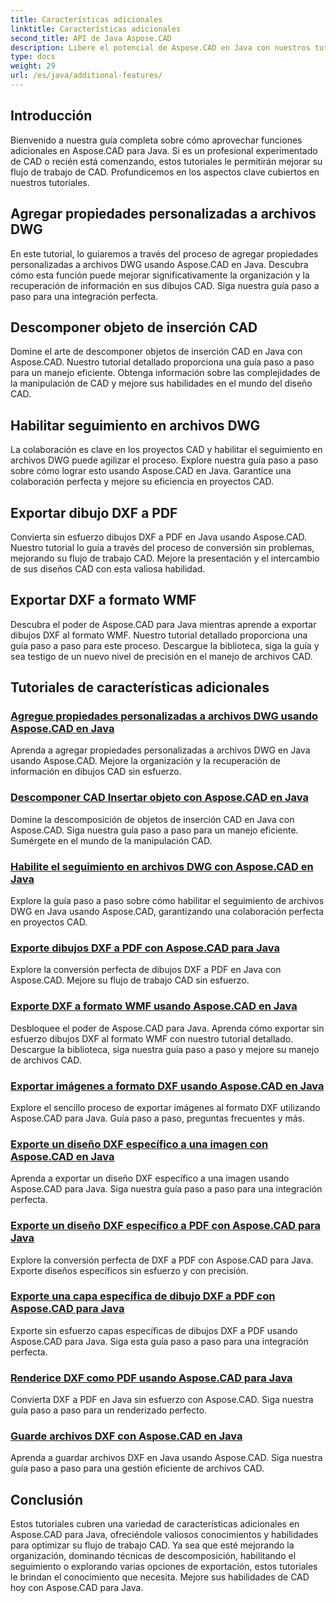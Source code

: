 ```yaml
---
title: Características adicionales
linktitle: Características adicionales
second_title: API de Java Aspose.CAD
description: Libere el potencial de Aspose.CAD en Java con nuestros tutoriales. Agregue propiedades personalizadas, descomponga objetos de inserción CAD, habilite el seguimiento y exporte dibujos DXF sin problemas. Mejore su flujo de trabajo CAD sin esfuerzo.
type: docs
weight: 29
url: /es/java/additional-features/
---
```



## Introducción

Bienvenido a nuestra guía completa sobre cómo aprovechar funciones adicionales en Aspose.CAD para Java. Si es un profesional experimentado de CAD o recién está comenzando, estos tutoriales le permitirán mejorar su flujo de trabajo de CAD. Profundicemos en los aspectos clave cubiertos en nuestros tutoriales.

## Agregar propiedades personalizadas a archivos DWG

En este tutorial, lo guiaremos a través del proceso de agregar propiedades personalizadas a archivos DWG usando Aspose.CAD en Java. Descubra cómo esta función puede mejorar significativamente la organización y la recuperación de información en sus dibujos CAD. Siga nuestra guía paso a paso para una integración perfecta.

## Descomponer objeto de inserción CAD

Domine el arte de descomponer objetos de inserción CAD en Java con Aspose.CAD. Nuestro tutorial detallado proporciona una guía paso a paso para un manejo eficiente. Obtenga información sobre las complejidades de la manipulación de CAD y mejore sus habilidades en el mundo del diseño CAD.

## Habilitar seguimiento en archivos DWG

La colaboración es clave en los proyectos CAD y habilitar el seguimiento en archivos DWG puede agilizar el proceso. Explore nuestra guía paso a paso sobre cómo lograr esto usando Aspose.CAD en Java. Garantice una colaboración perfecta y mejore su eficiencia en proyectos CAD.

## Exportar dibujo DXF a PDF

Convierta sin esfuerzo dibujos DXF a PDF en Java usando Aspose.CAD. Nuestro tutorial lo guía a través del proceso de conversión sin problemas, mejorando su flujo de trabajo CAD. Mejore la presentación y el intercambio de sus diseños CAD con esta valiosa habilidad.

## Exportar DXF a formato WMF

Descubra el poder de Aspose.CAD para Java mientras aprende a exportar dibujos DXF al formato WMF. Nuestro tutorial detallado proporciona una guía paso a paso para este proceso. Descargue la biblioteca, siga la guía y sea testigo de un nuevo nivel de precisión en el manejo de archivos CAD.

## Tutoriales de características adicionales
### [Agregue propiedades personalizadas a archivos DWG usando Aspose.CAD en Java](./add-custom-properties/)
Aprenda a agregar propiedades personalizadas a archivos DWG en Java usando Aspose.CAD. Mejore la organización y la recuperación de información en dibujos CAD sin esfuerzo.
### [Descomponer CAD Insertar objeto con Aspose.CAD en Java](./decompose-cad-insert-object/)
Domine la descomposición de objetos de inserción CAD en Java con Aspose.CAD. Siga nuestra guía paso a paso para un manejo eficiente. Sumérgete en el mundo de la manipulación CAD.
### [Habilite el seguimiento en archivos DWG con Aspose.CAD en Java](./enable-tracking/)
Explore la guía paso a paso sobre cómo habilitar el seguimiento de archivos DWG en Java usando Aspose.CAD, garantizando una colaboración perfecta en proyectos CAD.
### [Exporte dibujos DXF a PDF con Aspose.CAD para Java](./export-dxf-to-pdf/)
Explore la conversión perfecta de dibujos DXF a PDF en Java con Aspose.CAD. Mejore su flujo de trabajo CAD sin esfuerzo.
### [Exporte DXF a formato WMF usando Aspose.CAD en Java](./export-dxf-to-wmf/)
Desbloquee el poder de Aspose.CAD para Java. Aprenda cómo exportar sin esfuerzo dibujos DXF al formato WMF con nuestro tutorial detallado. Descargue la biblioteca, siga nuestra guía paso a paso y mejore su manejo de archivos CAD.
### [Exportar imágenes a formato DXF usando Aspose.CAD en Java](./export-images-to-dxf/)
Explore el sencillo proceso de exportar imágenes al formato DXF utilizando Aspose.CAD para Java. Guía paso a paso, preguntas frecuentes y más.
### [Exporte un diseño DXF específico a una imagen con Aspose.CAD en Java](./export-specific-layout-to-image/)
Aprenda a exportar un diseño DXF específico a una imagen usando Aspose.CAD para Java. Siga nuestra guía paso a paso para una integración perfecta.
### [Exporte un diseño DXF específico a PDF con Aspose.CAD para Java](./export-specific-layout-to-pdf/)
Explore la conversión perfecta de DXF a PDF con Aspose.CAD para Java. Exporte diseños específicos sin esfuerzo y con precisión.
### [Exporte una capa específica de dibujo DXF a PDF con Aspose.CAD para Java](./export-specific-layer-to-pdf/)
Exporte sin esfuerzo capas específicas de dibujos DXF a PDF usando Aspose.CAD para Java. Siga esta guía paso a paso para una integración perfecta.
### [Renderice DXF como PDF usando Aspose.CAD para Java](./render-dxf-as-pdf/)
Convierta DXF a PDF en Java sin esfuerzo con Aspose.CAD. Siga nuestra guía paso a paso para un renderizado perfecto.
### [Guarde archivos DXF con Aspose.CAD en Java](./save-dxf-files/)
Aprenda a guardar archivos DXF en Java usando Aspose.CAD. Siga nuestra guía paso a paso para una gestión eficiente de archivos CAD.

## Conclusión

Estos tutoriales cubren una variedad de características adicionales en Aspose.CAD para Java, ofreciéndole valiosos conocimientos y habilidades para optimizar su flujo de trabajo CAD. Ya sea que esté mejorando la organización, dominando técnicas de descomposición, habilitando el seguimiento o explorando varias opciones de exportación, estos tutoriales le brindan el conocimiento que necesita. Mejore sus habilidades de CAD hoy con Aspose.CAD para Java.